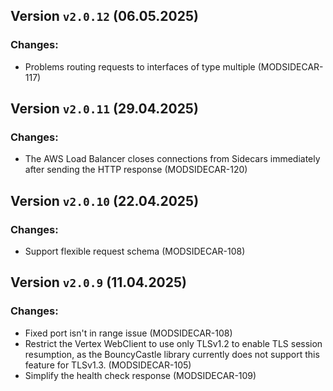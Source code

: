 ## Version `v2.0.12` (06.05.2025)
### Changes:
* Problems routing requests to interfaces of type multiple (MODSIDECAR-117)

## Version `v2.0.11` (29.04.2025)
### Changes:
* The AWS Load Balancer closes connections from Sidecars immediately after sending the HTTP response (MODSIDECAR-120)

## Version `v2.0.10` (22.04.2025)
### Changes:
* Support flexible request schema (MODSIDECAR-108)

## Version `v2.0.9` (11.04.2025)
### Changes:
* Fixed port isn't in range issue (MODSIDECAR-108)
* Restrict the Vertex WebClient to use only TLSv1.2 to enable TLS session resumption, as the BouncyCastle library currently does not support this feature for TLSv1.3. (MODSIDECAR-105)
* Simplify the health check response (MODSIDECAR-109)
